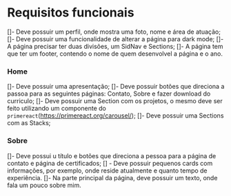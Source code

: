# Requisitos funcionais

[]- Deve possuir um perfil, onde mostra uma foto, nome e área de atuação;
[]- Deve possuir uma funcionalidade de alterar a página para dark mode;
[]- A página precisar ter duas divisões, um SidNav e Sections;
[]- A página tem que ter um footer, contendo o nome de quem desenvolvel a página e o ano.

  ### Home
  []- Deve possuir uma apresentação;
  []- Deve possuir botões que direciona a passoa para as seguintes páginas: Contato, Sobre e fazer download do curriculo;
  []- Deve possuir uma Section com os projetos, o mesmo deve ser feito utilizando um componente do `primereact`(https://primereact.org/carousel/);
  []- Deve possuir uma Sections com as Stacks;

  ### Sobre
  []- Deve possui u título e botões que direciona a pessoa para a página de contato e página de certificados;
  [] - Deve possuir pequenos cards com informações, por exemplo, onde reside atualmente e quanto tempo de experiência.
  []- Na parte principal da página, deve possuir um texto, onde fala um pouco sobre mim.